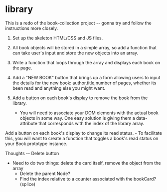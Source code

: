 # library
This is a redo of the book-collection project -- gonna try and follow the instructions more closely.

1. Set up the skeleton HTML/CSS and JS files.
2. All book objects will be stored in a simple array, so add a function that can take user's input and store the new objects into an array. 

3. Write a function that loops through the array and displays each book on the page. 

4. Add a "NEW BOOK" button that brings up a form allowing users to input the details for the new book: author,title,number of pages, whether its been read and anything else you might want.

5. Add a button on each book's display to remove the book from the library. 
    - You will need to associate your DOM elements with the actual book objects in some way. One easy solution is giving them a data-attribute that corresponds with the index of the library array.

Add a button on each book's display to change its read status.
    - To facilitate this, you will want to create a function that toggles a book's read status on your Book prototype instance.


Thoughts --
Delete button
* Need to do two things: delete the card itself, remove the object from the array
    - Delete the parent Node? 
    - Find the index relative to a counter associated with the bookCard? (splice)